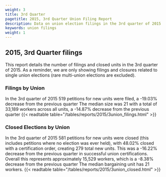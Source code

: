 ```yaml
---
weight: 3
title: 3rd Quarter
pagetitle: 2015, 3rd Quarter Union Filing Report
description: Data on union election filings in the 3rd quarter of 2015
keywords: union filings
weight: 1
---
```


## 2015, 3rd Quarter filings

This report details the number of filings and closed units in the 3rd quarter of 2015. As a reminder, we are only showing filings and closures related to single union elections (rare multi-union elections are excluded).

### Filings by Union
In the 3rd quarter of 2015 519 petitions for new units were filed, a -19.03% decrease from the previous quarter The median size was 21 with a total of 33,189 workers across all units, a -14.87% decrease from the previous quarter
{{< readtable table="/tables/reports/2015/3union_filings.html" >}}

### Closed Elections by Union
In the 3rd quarter of 2015 581 petitions for new units were closed (this includes petitions where no election was ever held), with 48.02% closed with a certification order, creating 279 total new units. This was a -16.22% decrease from the previous quarter in successful union certifications. Overall this represents approximately 15,529 workers, which is a -8.38% decrease from the previous quarter The median bargaining unit has 21 workers.
{{< readtable table="/tables/reports/2015/3union_closed.html" >}}
